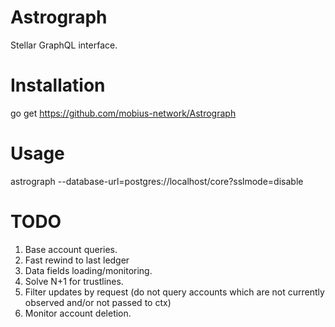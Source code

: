 Astrograph
==========

Stellar GraphQL interface.

# Installation

  go get https://github.com/mobius-network/Astrograph

# Usage

  astrograph --database-url=postgres://localhost/core?sslmode=disable

# TODO

1. Base account queries.
2. Fast rewind to last ledger
3. Data fields loading/monitoring.
5. Solve N+1 for trustlines.
6. Filter updates by request (do not query accounts which are not currently observed and/or not passed to ctx)
7. Monitor account deletion.
